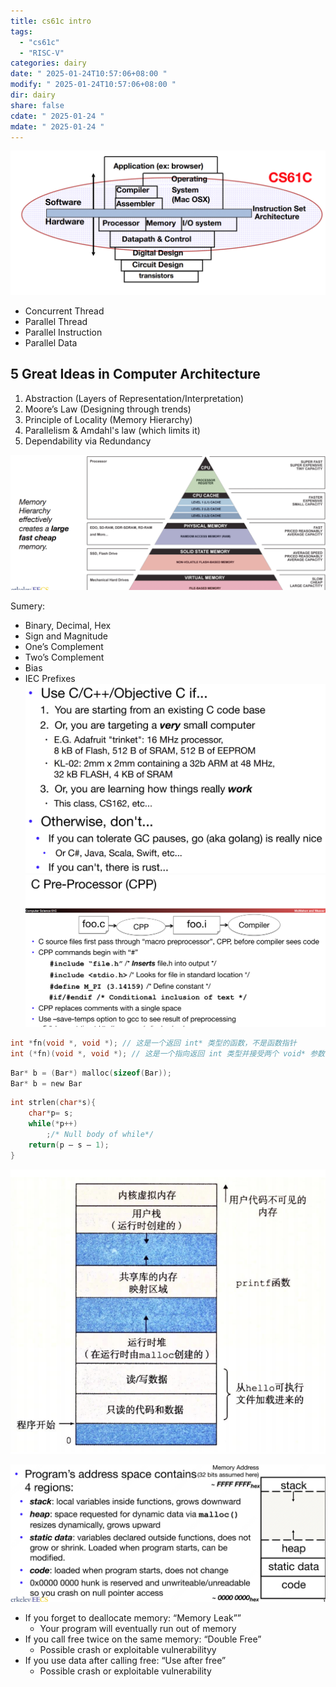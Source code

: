 ```yaml
---
title: cs61c intro
tags:
  - "cs61c"
  - "RISC-V"
categories: dairy
date: " 2025-01-24T10:57:06+08:00 "
modify: " 2025-01-24T10:57:06+08:00 "
dir: dairy
share: false
cdate: " 2025-01-24 "
mdate: " 2025-01-24 "
---
```


![image.png](https://raw.githubusercontent.com/Tendourisu/images/master/202501241058813.png)

- Concurrent Thread
- Parallel Thread
- Parallel Instruction
- Parallel Data

## 5 Great Ideas in Computer Architecture

1. Abstraction (Layers of Representation/Interpretation)
2. Moore’s Law (Designing through trends) 
3. Principle of Locality (Memory Hierarchy) 
4. Parallelism & Amdahl's law (which limits it) 
5. Dependability via Redundancy

![image.png](https://raw.githubusercontent.com/Tendourisu/images/master/202501241230832.png)

Sumery:

- Binary, Decimal, Hex 
- Sign and Magnitude 
- One’s Complement
- Two’s Complement
- Bias
- IEC Prefixes  
![image.png](https://raw.githubusercontent.com/Tendourisu/images/master/202501241549093.png)  
![image.png](https://raw.githubusercontent.com/Tendourisu/images/master/202501241601077.png)

```c
int *fn(void *, void *); // 这是一个返回 int* 类型的函数，不是函数指针
int (*fn)(void *, void *); // 这是一个指向返回 int 类型并接受两个 void* 参数的函数的指针
```

```c
Bar* b = (Bar*) malloc(sizeof(Bar));
Bar* b = new Bar
```

```c
int strlen(char*s){
	char*p= s;
	while(*p++)
		;/* Null body of while*/
	return(p – s – 1);
}
```

![image.png](https://raw.githubusercontent.com/Tendourisu/images/master/202501260031148.png)

![image.png](https://raw.githubusercontent.com/Tendourisu/images/master/202501252355443.png)

- If you forget to deallocate memory: “Memory Leak””
	- Your program will eventually run out of memory
- If you call free twice on the same memory: “Double Free”
	- Possible crash or exploitable vulnerabilityy
- If you use data after calling free: “Use after free” 
	- Possible crash or exploitable vulnerability
